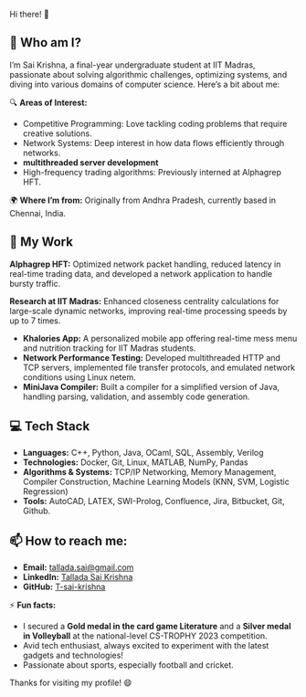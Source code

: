 Hi there! 👋

## 👤 **Who am I?**

I’m Sai Krishna, a final-year undergraduate student at IIT Madras, passionate about solving algorithmic challenges, optimizing systems, and diving into various domains of computer science. Here’s a bit about me:

🔍 **Areas of Interest:**
  - Competitive Programming: Love tackling coding problems that require creative solutions.
  - Network Systems: Deep interest in how data flows efficiently through networks.
  - **multithreaded server development**
  - High-frequency trading algorithms: Previously interned at Alphagrep HFT.
  
  
  🌍 **Where I’m from:** Originally from Andhra Pradesh, currently based in Chennai, India.

## 💼 **My Work**

 **Alphagrep HFT:** Optimized network packet handling, reduced latency in real-time trading data, and developed a network application to handle bursty traffic.
 
 **Research at IIT Madras:** Enhanced closeness centrality calculations for large-scale dynamic networks, improving real-time processing speeds by up to 7 times.
- **Khalories App:** A personalized mobile app offering real-time mess menu and nutrition tracking for IIT Madras students.
- **Network Performance Testing:** Developed multithreaded HTTP and TCP servers, implemented file transfer protocols, and emulated network conditions using Linux netem.
- **MiniJava Compiler:** Built a compiler for a simplified version of Java, handling parsing, validation, and assembly code generation.

## 💻 **Tech Stack**
- **Languages:** C++, Python, Java, OCaml, SQL, Assembly, Verilog
- **Technologies:** Docker, Git, Linux, MATLAB, NumPy, Pandas
- **Algorithms & Systems:** TCP/IP Networking, Memory Management, Compiler Construction, Machine Learning Models (KNN, SVM, Logistic Regression)
- **Tools:** AutoCAD, LATEX, SWI-Prolog, Confluence, Jira, Bitbucket, Git, Github.


## 📫 **How to reach me:**
- **Email:** [tallada.sai@gmail.com](mailto:tallada.sai@gmail.com)
- **LinkedIn:** [Tallada Sai Krishna](https://www.linkedin.com/in/tallada-sai-krishna-013a96246)
- **GitHub:** [T-sai-krishna](https://github.com/T-sai-krishna)


⚡ **Fun facts:**

- I secured a **Gold medal in the card game Literature** and a **Silver medal in Volleyball** at the national-level CS-TROPHY 2023 competition.
- Avid tech enthusiast, always excited to experiment with the latest gadgets and technologies!
- Passionate about sports, especially football and cricket.

Thanks for visiting my profile! 😄

